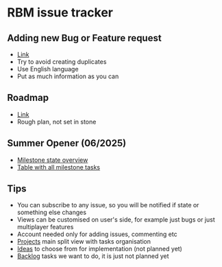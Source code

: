 # RBM issue tracker

## Adding new Bug or Feature request
* [Link](https://github.com/Vixen51/rbm/issues)
* Try to avoid creating duplicates
* Use English language
* Put as much information as you can

## Roadmap
* [Link](https://github.com/Vixen51/rbm/issues)
* Rough plan, not set in stone

## Summer Opener (06/2025)
* [Milestone state overview](https://github.com/users/Vixen51/projects/2/views/1)
* [Table with all milestone tasks](https://github.com/users/Vixen51/projects/2/views/3)

## Tips
* You can subscribe to any issue, so you will be notified if state or something else changes
* Views can be customised on user's side, for example just bugs or just multiplayer features
* Account needed only for adding issues, commenting etc
* [Projects](https://github.com/Vixen51?tab=projects) main split view with tasks organisation
* [Ideas](https://github.com/users/Vixen51/projects/6/views/1) to choose from for implementation (not planned yet)
* [Backlog](https://github.com/users/Vixen51/projects/5) tasks we want to do, it is just not planned yet




